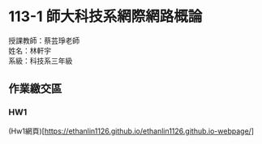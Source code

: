 # 113-1 師大科技系網際網路概論<br>
授課教師：蔡芸琤老師<br>
姓名：林軒宇<br>
系級：科技系三年級<br>
## 作業繳交區
### HW1
(Hw1網頁)[https://ethanlin1126.github.io/ethanlin1126.github.io-webpage/]
